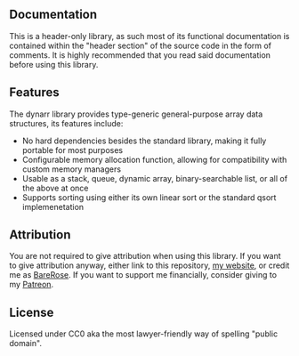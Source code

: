 ## Documentation

This is a header-only library, as such most of its functional documentation is contained within the "header section" of the
source code in the form of comments. It is highly recommended that you read said documentation before using this library.

## Features

The dynarr library provides type-generic general-purpose array data structures, its features include:

- No hard dependencies besides the standard library, making it fully portable for most purposes
- Configurable memory allocation function, allowing for compatibility with custom memory managers
- Usable as a stack, queue, dynamic array, binary-searchable list, or all of the above at once
- Supports sorting using either its own linear sort or the standard qsort implemenetation

## Attribution

You are not required to give attribution when using this library. If you want to give attribution anyway, either link to
this repository, [my website](https://www.slopegames.com/), or credit me as [BareRose](https://github.com/BareRose).
If you want to support me financially, consider giving to my [Patreon](https://www.patreon.com/slopegames).

## License

Licensed under CC0 aka the most lawyer-friendly way of spelling "public domain".